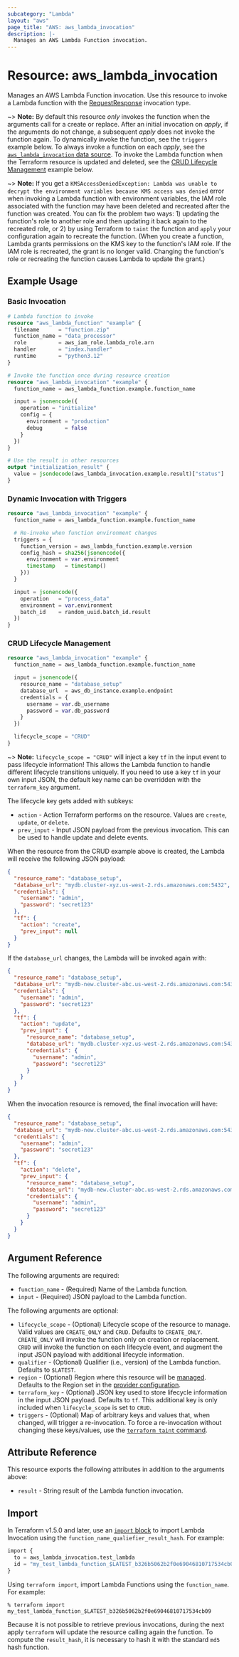 ```yaml
---
subcategory: "Lambda"
layout: "aws"
page_title: "AWS: aws_lambda_invocation"
description: |-
  Manages an AWS Lambda Function invocation.
---
```


# Resource: aws_lambda_invocation

Manages an AWS Lambda Function invocation. Use this resource to invoke a Lambda function with the [RequestResponse](https://docs.aws.amazon.com/lambda/latest/dg/API_Invoke.html#API_Invoke_RequestSyntax) invocation type.

~> **Note:** By default this resource _only_ invokes the function when the arguments call for a create or replace. After an initial invocation on _apply_, if the arguments do not change, a subsequent _apply_ does not invoke the function again. To dynamically invoke the function, see the `triggers` example below. To always invoke a function on each _apply_, see the [`aws_lambda_invocation` data source](https://registry.terraform.io/providers/hashicorp/aws/latest/docs/data-sources/lambda_invocation). To invoke the Lambda function when the Terraform resource is updated and deleted, see the [CRUD Lifecycle Management](#crud-lifecycle-management) example below.

~> **Note:** If you get a `KMSAccessDeniedException: Lambda was unable to decrypt the environment variables because KMS access was denied` error when invoking a Lambda function with environment variables, the IAM role associated with the function may have been deleted and recreated after the function was created. You can fix the problem two ways: 1) updating the function's role to another role and then updating it back again to the recreated role, or 2) by using Terraform to `taint` the function and `apply` your configuration again to recreate the function. (When you create a function, Lambda grants permissions on the KMS key to the function's IAM role. If the IAM role is recreated, the grant is no longer valid. Changing the function's role or recreating the function causes Lambda to update the grant.)

## Example Usage

### Basic Invocation

```terraform
# Lambda function to invoke
resource "aws_lambda_function" "example" {
  filename      = "function.zip"
  function_name = "data_processor"
  role          = aws_iam_role.lambda_role.arn
  handler       = "index.handler"
  runtime       = "python3.12"
}

# Invoke the function once during resource creation
resource "aws_lambda_invocation" "example" {
  function_name = aws_lambda_function.example.function_name

  input = jsonencode({
    operation = "initialize"
    config = {
      environment = "production"
      debug       = false
    }
  })
}

# Use the result in other resources
output "initialization_result" {
  value = jsondecode(aws_lambda_invocation.example.result)["status"]
}
```

### Dynamic Invocation with Triggers

```terraform
resource "aws_lambda_invocation" "example" {
  function_name = aws_lambda_function.example.function_name

  # Re-invoke when function environment changes
  triggers = {
    function_version = aws_lambda_function.example.version
    config_hash = sha256(jsonencode({
      environment = var.environment
      timestamp   = timestamp()
    }))
  }

  input = jsonencode({
    operation   = "process_data"
    environment = var.environment
    batch_id    = random_uuid.batch_id.result
  })
}
```

### CRUD Lifecycle Management

```terraform
resource "aws_lambda_invocation" "example" {
  function_name = aws_lambda_function.example.function_name

  input = jsonencode({
    resource_name = "database_setup"
    database_url  = aws_db_instance.example.endpoint
    credentials = {
      username = var.db_username
      password = var.db_password
    }
  })

  lifecycle_scope = "CRUD"
}
```

~> **Note:** `lifecycle_scope = "CRUD"` will inject a key `tf` in the input event to pass lifecycle information! This allows the Lambda function to handle different lifecycle transitions uniquely. If you need to use a key `tf` in your own input JSON, the default key name can be overridden with the `terraform_key` argument.

The lifecycle key gets added with subkeys:

* `action` - Action Terraform performs on the resource. Values are `create`, `update`, or `delete`.
* `prev_input` - Input JSON payload from the previous invocation. This can be used to handle update and delete events.

When the resource from the CRUD example above is created, the Lambda will receive the following JSON payload:

```json
{
  "resource_name": "database_setup",
  "database_url": "mydb.cluster-xyz.us-west-2.rds.amazonaws.com:5432",
  "credentials": {
    "username": "admin",
    "password": "secret123"
  },
  "tf": {
    "action": "create",
    "prev_input": null
  }
}
```

If the `database_url` changes, the Lambda will be invoked again with:

```json
{
  "resource_name": "database_setup",
  "database_url": "mydb-new.cluster-abc.us-west-2.rds.amazonaws.com:5432",
  "credentials": {
    "username": "admin",
    "password": "secret123"
  },
  "tf": {
    "action": "update",
    "prev_input": {
      "resource_name": "database_setup",
      "database_url": "mydb.cluster-xyz.us-west-2.rds.amazonaws.com:5432",
      "credentials": {
        "username": "admin",
        "password": "secret123"
      }
    }
  }
}
```

When the invocation resource is removed, the final invocation will have:

```json
{
  "resource_name": "database_setup",
  "database_url": "mydb-new.cluster-abc.us-west-2.rds.amazonaws.com:5432",
  "credentials": {
    "username": "admin",
    "password": "secret123"
  },
  "tf": {
    "action": "delete",
    "prev_input": {
      "resource_name": "database_setup",
      "database_url": "mydb-new.cluster-abc.us-west-2.rds.amazonaws.com:5432",
      "credentials": {
        "username": "admin",
        "password": "secret123"
      }
    }
  }
}
```

## Argument Reference

The following arguments are required:

* `function_name` - (Required) Name of the Lambda function.
* `input` - (Required) JSON payload to the Lambda function.

The following arguments are optional:

* `lifecycle_scope` - (Optional) Lifecycle scope of the resource to manage. Valid values are `CREATE_ONLY` and `CRUD`. Defaults to `CREATE_ONLY`. `CREATE_ONLY` will invoke the function only on creation or replacement. `CRUD` will invoke the function on each lifecycle event, and augment the input JSON payload with additional lifecycle information.
* `qualifier` - (Optional) Qualifier (i.e., version) of the Lambda function. Defaults to `$LATEST`.
* `region` - (Optional) Region where this resource will be [managed](https://docs.aws.amazon.com/general/latest/gr/rande.html#regional-endpoints). Defaults to the Region set in the [provider configuration](https://registry.terraform.io/providers/hashicorp/aws/latest/docs#aws-configuration-reference).
* `terraform_key` - (Optional) JSON key used to store lifecycle information in the input JSON payload. Defaults to `tf`. This additional key is only included when `lifecycle_scope` is set to `CRUD`.
* `triggers` - (Optional) Map of arbitrary keys and values that, when changed, will trigger a re-invocation. To force a re-invocation without changing these keys/values, use the [`terraform taint` command](https://developer.hashicorp.com/terraform/cli/commands/taint).

## Attribute Reference

This resource exports the following attributes in addition to the arguments above:

* `result` - String result of the Lambda function invocation.

## Import

In Terraform v1.5.0 and later, use an [`import` block](https://developer.hashicorp.com/terraform/language/import) to import Lambda Invocation using the `function_name_qualiefier_result_hash`. For example:

```terraform
import {
  to = aws_lambda_invocation.test_lambda
  id = "my_test_lambda_function_$LATEST_b326b5062b2f0e69046810717534cb09"
}
```

Using `terraform import`, import Lambda Functions using the `function_name`. For example:

```console
% terraform import my_test_lambda_function_$LATEST_b326b5062b2f0e69046810717534cb09
```

Because it is not possible to retrieve previous invocations, during the next apply `terraform` will update the resource calling again the function.
To compute the `result_hash`, it is necessary to hash it with the standard `md5` hash function.
